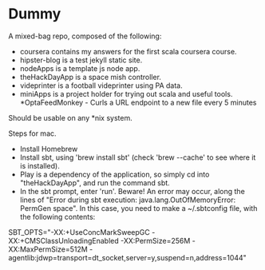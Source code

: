 Dummy
========

A mixed-bag repo, composed of the following:
* coursera contains my answers for the first scala coursera course.
* hipster-blog is a test jekyll static site.
* nodeApps is a template js node app.
* theHackDayApp is a space mish controller.
* videprinter is a football videprinter using PA data.
* miniApps is a project holder for trying out scala and useful tools. 
	*OptaFeedMonkey - Curls a URL endpoint to a new file every 5 minutes

Should be usable on any *nix system.

Steps for mac.
* Install Homebrew
* Install sbt, using 'brew install sbt' (check 'brew --cache' to see where it is installed).
* Play is a dependency of the application, so simply cd into "theHackDayApp", and run the command sbt.
* In the sbt prompt, enter 'run'. Beware! An error may occur, along the lines of "Error during sbt execution: java.lang.OutOfMemoryError: PermGen space". In this case, you need to make a ~/.sbtconfig file, with the following contents:

SBT_OPTS="-XX:+UseConcMarkSweepGC -XX:+CMSClassUnloadingEnabled -XX:PermSize=256M -XX:MaxPermSize=512M -agentlib:jdwp=transport=dt_socket,server=y,suspend=n,address=1044"